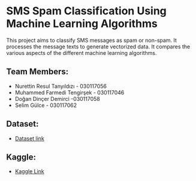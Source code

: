 # SMS Spam Classification Using Machine Learning Algorithms
This project aims to classify SMS messages as spam or non-spam. It processes the message texts to generate vectorized data. It compares the various aspects of the different machine learning algorithms.

## Team Members:
  * Nurettin Resul Tanyıldızı - 030117056
  * Muhammed Farmedi Tengirşek - 030117046
  * Doğan Dinçer Demirci -030117058
  * Selim Gülce - 030117062

## Dataset:
  * [Dataset link](https://archive.ics.uci.edu/ml/machine-learning-databases/00228/)

## Kaggle:
  * [Kaggle Link](https://www.kaggle.com/nurettinresultanyldz/machine-learning-project-1?scriptVersionId=61696745)
